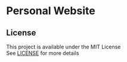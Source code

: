 # Personal Website

## License
This project is available under the MIT License  
See [LICENSE](LICENSE) for more details